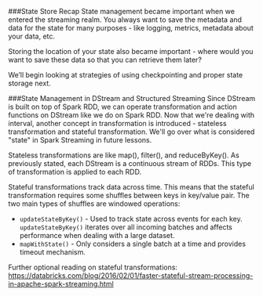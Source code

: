 ###State Store Recap
State management became important when we entered the streaming realm. You always want to save the metadata and data for the state for many purposes - like logging, metrics, metadata about your data, etc.

Storing the location of your state also became important - where would you want to save these data so that you can retrieve them later?

We’ll begin looking at strategies of using checkpointing and proper state storage next.

###State Management in DStream and Structured Streaming
Since DStream is built on top of Spark RDD, we can operate transformation and action functions on DStream like we do on Spark RDD. Now that we're dealing with interval, another concept in transformation is introduced - stateless transformation and stateful transformation. We'll go over what is considered "state" in Spark Streaming in future lessons.

Stateless transformations are like map(), filter(), and reduceByKey(). As previously stated, each DStream is a continuous stream of RDDs. This type of transformation is applied to each RDD.

Stateful transformations track data across time. This means that the stateful transformation requires some shuffles between keys in key/value pair. The two main types of shuffles are windowed operations:

* ```updateStateByKey()``` - Used to track state across events for each key. ```updateStateByKey()``` iterates over all incoming batches and affects performance when dealing with a large dataset.
* ```mapWithState()``` - Only considers a single batch at a time and provides timeout mechanism.

Further optional reading on stateful transformations: https://databricks.com/blog/2016/02/01/faster-stateful-stream-processing-in-apache-spark-streaming.html
